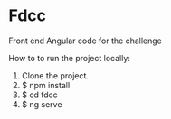 # Fdcc

Front end Angular code for the challenge

How to to run the project locally:

1. Clone the project.
2. $ npm install
3. $ cd fdcc 
4. $ ng serve
